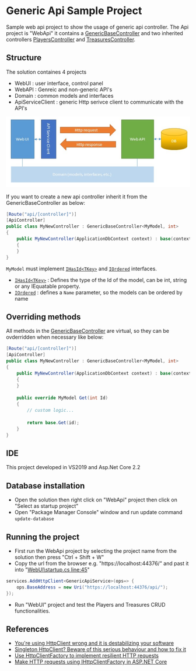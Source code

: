 # Generic Api Sample Project
Sample web api project to show the usage of generic api controller.
The Api project is "WebApi" it contains a [GenericBaseController][1] and two inherited controllers [PlayersController][2] and [TreasuresController][3].

## Structure
The solution containes 4 projects

- WebUI : user interface, control panel
- WebAPI : Genreic and non-generic API's
- Domain : common models and interfaces
- ApiServiceClient : generic Http serivce client to communicate with the API's

![Generic API Sample Project Structure](WebUI/wwwroot/files/Generic%20API%20Project%20Structure%20v1.JPG)

If you want to create a new api controller inherit it from the GenericBaseController as below:
````cs
[Route("api/[controller]")]
[ApiController]
public class MyNewController : GenericBaseController<MyModel, int>
{
    public MyNewController(ApplicationDbContext context) : base(context)
    {
    }
}
````

`MyModel` must implement [`IHasId<TKey>`][4] and [`IOrdered`][5] interfaces.

- [`IHasId<TKey>`][4] : Defines the type of the Id of the model, can be int, string or any IEquatable property. 
- [`IOrdered`][5] : defines a `Name` parameter, so the models can be ordered by name

## Overriding methods

All methods in the [GenericBaseController][1] are virtual, so they can be ovderridden when necessary like below:
````cs
[Route("api/[controller]")]
[ApiController]
public class MyNewController : GenericBaseController<MyModel, int>
{
    public MyNewController(ApplicationDbContext context) : base(context)
    {
    }
    
    public override MyModel Get(int Id)
    {
        // custom logic...
        
        return base.Get(id);
    }
}
````
## IDE
This project developed in VS2019 and Asp.Net Core 2.2

## Database installation 

- Open the solution then right click on "WebApi" project then click on "Select as startup project"
- Open "Package Manager Console" window and run update command `update-database`


## Running the project

- First run the WebApi project by selecting the project name from the solution then press "Ctrl + Shift + W"
- Copy the url from the browser e.g. "https://localhost:44376/" and past it into "[WebUI\startup.cs line:45][6]" 
````cs
services.AddHttpClient<GenericApiService>(ops=> {
    ops.BaseAddress = new Uri("https://localhost:44376/api/");
});
````
- Run "WebUI" project and test the Players and Treasures CRUD functionalities.

## References
- [You're using HttpClient wrong and it is destabilizing your software][7]
- [Singleton HttpClient? Beware of this serious behaviour and how to fix it ][8]
- [Use HttpClientFactory to implement resilient HTTP requests][9]
- [Make HTTP requests using IHttpClientFactory in ASP.NET Core][10]


[1]: https://github.com/LazZiya/GenericApiSample/blob/master/WebApi/Controllers/GenericBaseController.cs
[2]: https://github.com/LazZiya/GenericApiSample/blob/master/WebApi/Controllers/PlayersController.cs
[3]: https://github.com/LazZiya/GenericApiSample/blob/master/WebApi/Controllers/TreasuresController.cs
[4]: https://github.com/LazZiya/GenericApiSample/blob/master/Infrastructure/Models/IHasId.cs
[5]: https://github.com/LazZiya/GenericApiSample/blob/master/Infrastructure/Models/IOrdered.cs
[6]: https://github.com/LazZiya/GenericApiSample/blob/master/WebUI/startup.cs#L45
[7]: https://aspnetmonsters.com/2016/08/2016-08-27-httpclientwrong/
[8]: http://byterot.blogspot.com/2016/07/singleton-httpclient-dns.html
[9]: https://docs.microsoft.com/en-us/dotnet/architecture/microservices/implement-resilient-applications/use-httpclientfactory-to-implement-resilient-http-requests
[10]: https://docs.microsoft.com/en-us/aspnet/core/fundamentals/http-requests?view=aspnetcore-2.2
